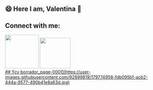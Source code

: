 ## 😄 Here I am, Valentina 👋

## Connect with me:
<div style="display: inline_block">
  <a href="https://www.linkedin.com/in/valentina-nieto/" target="_blank"><img src="https://img.shields.io/badge/-LinkedIn-%230077B5?style=for the-badge&logo=linkedin&logoColor=white" target="_blank" width="110"></a>
  <a href="https://github.com/carpincha"><img src="https://img.shields.io/badge/GitHub-100000?style=for-the-badge&logo=github&logoColor=white" target="_blank" width="100"</a>
</div>
##
  ![cv borrador_page-0001](https://user-images.githubusercontent.com/92899819/179774958-fdb095b1-acb2-444a-9577-490b41e8a63d.jpg)



